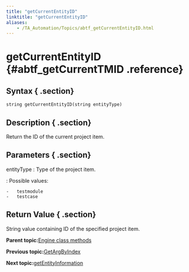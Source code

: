 ```yaml
--- 
title: "getCurrentEntityID"
linktitle: "getCurrentEntityID"
aliases: 
    - /TA_Automation/Topics/abtf_getCurrentEntityID.html
---
```

# getCurrentEntityID {#abtf_getCurrentTMID .reference}

## Syntax { .section}

`string getCurrentEntityID(string entityType)`

## Description { .section}

Return the ID of the current project item.

## Parameters { .section}

entityType
:   Type of the project item.

:   Possible values:

    -   testmodule
    -   testcase

## Return Value { .section}

String value containing ID of the specified project item.

**Parent topic:**[Engine class methods](../../TA_Automation/Topics/abtf_Engine_classes.html)

**Previous topic:**[GetArgByIndex](../../TA_Automation/Topics/abtf_GetArgByIndex.html)

**Next topic:**[getEntityInformation](../../TA_Automation/Topics/abtf_getEntityInformation.html)

